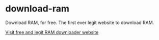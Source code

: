 # download-ram
Download RAM, for free. The first ever legit website to download RAM.

[Visit free and legit RAM downloader website](https://d-002.github.io/download-ram)
